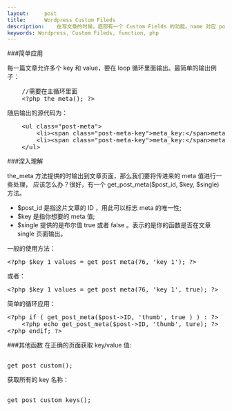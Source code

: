```yaml
---
layout:     post
title:      Wordpress Custom Fileds
description:    在写文章的时候，底部有一个 Custom Fields 的功能。name 对应 post_meta 的 key ，value 就是 post_meta 的 value 了。
keywords: Wordpress, Custom Fileds, function, php
---
```

###简单应用

每一篇文章允许多个 key 和 value，要在 loop 循环里面输出。最简单的输出例子：
<pre class="html" name="colorcode">
    //需要在主循环里面
    &lt;?php the_meta(); ?&gt;
</pre>
随后输出的源代码为：
<pre class="html" name="colorcode">
    &lt;ul class="post-meta"&gt;
        &lt;li&gt;&lt;span class="post-meta-key"&gt;meta_key:&lt;/span&gt;meta_value&lt;/li&gt;
        &lt;li&gt;&lt;span class="post-meta-key"&gt;meta_key:&lt;/span&gt;meta_value&lt;/li&gt;
    &lt;/ul&gt;
</pre>
###深入理解

the_meta 方法提供的时输出到文章页面，那么我们要将传进来的 meta 值进行一些处理，
应该怎么办？很好，有一个 get_post_meta($post_id, $key, $single) 方法。

*   $post_id 是指这片文章的 ID ，用此可以标志 meta 的唯一性;
*   $key 是指你想要的 meta 值;
*   $single 提供的是布尔值 true 或者 false 。表示的是你的函数是否在文章 single 页面输出。

一般的使用方法：
<pre class="html" name="colorcode">
&lt;?php $key_1_values = get_post_meta(76, 'key_1'); ?&gt;
</pre>
或者：
<pre class="html" name="colorcode">
&lt;?php $key_1_values = get_post_meta(76, 'key_1', true); ?&gt;
</pre>
简单的循环应用：
<pre class="html" name="colorcode">
&lt;?php if ( get_post_meta($post-&gt;ID, 'thumb', true ) ) : ?&gt;
    &lt;?php echo get_post_meta($post-&gt;ID, 'thumb', ture); ?&gt;
&lt;?php endif; ?&gt;
</pre>

###其他函数
在正确的页面获取 key/value 值: 
<pre name="colorcode" class="html"> 
get_post_custom();
</pre>
获取所有的 key 名称：
<pre name="colorcode" class="html"> 
get_post_custom_keys();
</pre>
